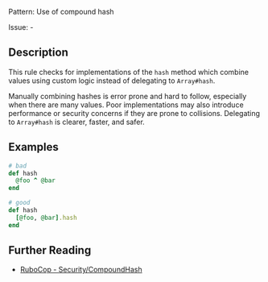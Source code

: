 Pattern: Use of compound hash

Issue: -

## Description

This rule checks for implementations of the `hash` method which combine
values using custom logic instead of delegating to `Array#hash`.

Manually combining hashes is error prone and hard to follow, especially
when there are many values. Poor implementations may also introduce
performance or security concerns if they are prone to collisions.
Delegating to `Array#hash` is clearer, faster, and safer.

## Examples

```ruby
# bad
def hash
  @foo ^ @bar
end

# good
def hash
  [@foo, @bar].hash
end
```

## Further Reading

* [RuboCop - Security/CompoundHash](https://docs.rubocop.org/rubocop/cops_security.html#securitycompoundhash)
